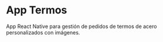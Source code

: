 # App Termos
App React Native para gestión de pedidos de termos de acero personalizados con imágenes.
